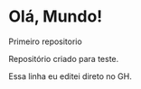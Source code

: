 # Olá, Mundo!
 Primeiro repositorio 

 Repositório criado para teste.

Essa linha eu editei direto no GH.
